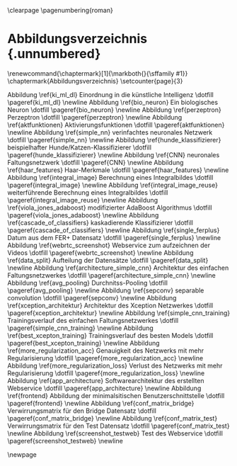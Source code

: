 <!--# Abbildungsverzeichnis {.unnumbered}-->

<!--
For me, this was the only drawback of writing in Markdown: it is not possible to add a short caption to figures and tables. This means that the \listoftables and \listoffigures commands will generate lists using the full titles, which is probably isn't what you want. For now, the solution is to create the lists manually, when everything else is finished.
-->

<!--Abbildung 4.1  Ein Beispieö . . .              \hfill{pp}  
<!-- Figure x.x  Short title of the figure . . .         \setcounter{page}{3}     \hfill{pp}   -->
\clearpage
\pagenumbering{roman}

# Abbildungsverzeichnis {.unnumbered}

\renewcommand{\chaptermark}[1]{\markboth{}{\sffamily #1}}
\chaptermark{Abbildungsverzeichnis}
\setcounter{page}{3}

Abbildung \ref{ki_ml_dl} Einordnung in die künstliche Intelligenz \dotfill \pageref{ki_ml_dl} \newline
Abbildung \ref{bio_neuron} Ein biologisches Neuron \dotfill \pageref{bio_neuron} \newline
Abbildung \ref{perzeptron} Perzeptron \dotfill \pageref{perzeptron} \newline
Abbildung \ref{aktfunktionen} Aktivierungsfunktionen \dotfill \pageref{aktfunktionen} \newline
Abbildung \ref{simple_nn} verinfachtes neuronales Netzwerk \dotfill \pageref{simple_nn} \newline
Abbildung \ref{hunde_klassifizierer} beispielhafter Hunde/Katzen-Klassifizierer \dotfill \pageref{hunde_klassifizierer} \newline
Abbildung \ref{CNN} neuronales Faltungsnetzwerk \dotfill \pageref{CNN} \newline
Abbildung \ref{haar_features} Haar-Merkmale \dotfill \pageref{haar_features} \newline
Abbildung \ref{integral_image} Berechnung eines Integralbildes \dotfill \pageref{integral_image} \newline
Abbildung \ref{integral_image_reuse} weiterführende Berechnung eines Integralbildes \dotfill \pageref{integral_image_reuse} \newline
Abbildung \ref{viola_jones_adaboost} modifizierter AdaBoost Algorithmus \dotfill \pageref{viola_jones_adaboost} \newline
Abbildung \ref{cascade_of_classifiers} kaskadierende Klassifizierer \dotfill \pageref{cascade_of_classifiers} \newline
Abbildung \ref{single_ferplus} Datum aus dem FER+ Datensatz \dotfill \pageref{single_ferplus} \newline
Abbildung \ref{webrtc_screenshot} Webservice zum aufzeichnen der Videos \dotfill \pageref{webrtc_screenshot} \newline
Abbildung \ref{data_split} Aufteilung der Datensätze \dotfill \pageref{data_split} \newline
Abbildung \ref{architecture_simple_cnn} Architektur des einfachen Faltungsnetzwerkes \dotfill \pageref{architecture_simple_cnn} \newline
Abbildung \ref{avg_pooling} Durchnitss-Pooling \dotfill \pageref{avg_pooling} \newline
Abbildung \ref{sepconv} separable convolution \dotfill \pageref{sepconv} \newline
Abbildung \ref{xception_architektur} Architektur des Xception Netzwerkes \dotfill \pageref{xception_architektur} \newline
Abbildung \ref{simple_cnn_training} Trainingsverlauf des einfachen Faltungsnetzwerkes \dotfill \pageref{simple_cnn_training} \newline
Abbildung \ref{best_xcepton_training} Trainingsverlauf des besten Models \dotfill \pageref{best_xcepton_training} \newline
Abbildung \ref{more_regularization_acc} Genauigkeit des Netzwerks mit mehr Regularisierung \dotfill \pageref{more_regularization_acc} \newline
Abbildung \ref{more_regularization_loss} Verlust des Netzwerks mit mehr Regularisierung \dotfill \pageref{more_regularization_loss} \newline
Abbildung \ref{app_architecture} Softwarearchitektur des erstellten Webservice \dotfill \pageref{app_architecture} \newline
Abbildung \ref{frontend} Abbildung der minimalsitischen Benutzerschnittstelle \dotfill \pageref{frontend} \newline
Abbildung \ref{conf_matrix_bridge} Verwirrungsmatrix für den Bridge Datensatz \dotfill \pageref{conf_matrix_bridge} \newline
Abbildung \ref{conf_matrix_test} Verwirrungsmatrix für den Test Datensatz \dotfill \pageref{conf_matrix_test} \newline
Abbildung \ref{screenshot_testweb} Test des Webservice \dotfill \pageref{screenshot_testweb} \newline

\newpage